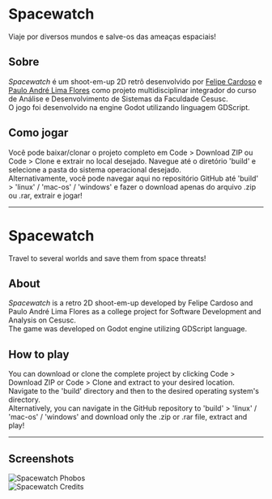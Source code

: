 # Spacewatch

Viaje por diversos mundos e salve-os das ameaças espaciais!

## Sobre

*Spacewatch* é um shoot-em-up 2D retrô desenvolvido por [Felipe Cardoso](https://github.com/felipecrdos) e [Paulo André Lima Flores](https://github.com/pandre-lf) como projeto multidisciplinar integrador do curso de Análise e Desenvolvimento de Sistemas da Faculdade Cesusc.  
O jogo foi desenvolvido na engine Godot utilizando linguagem GDScript.

## Como jogar

Você pode baixar/clonar o projeto completo em Code > Download ZIP ou Code > Clone e extrair no local desejado. Navegue até o diretório 'build' e selecione a pasta do sistema operacional desejado.  
Alternativamente, você pode navegar aqui no repositório GitHub até 'build' > 'linux' / 'mac-os' / 'windows' e fazer o download apenas do arquivo .zip ou .rar, extrair e jogar!

___

# Spacewatch

Travel to several worlds and save them from space threats!

## About

*Spacewatch* is a retro 2D shoot-em-up developed by Felipe Cardoso and Paulo André Lima Flores as a college project for Software Development and Analysis on Cesusc.  
The game was developed on Godot engine utilizing GDScript language.

## How to play

You can download or clone the complete project by clicking Code > Download ZIP or Code > Clone and extract to your desired location. Navigate to the 'build' directory and then to the desired operating system's directory.  
Alternatively, you can navigate in the GitHub repository to 'build' > 'linux' / 'mac-os' / 'windows' and download only the .zip or .rar file, extract and play!

___

## Screenshots

![Spacewatch Phobos](https://i.ibb.co/3BN8fN7/vshooter01.png)  
![Spacewatch Credits](https://i.ibb.co/gmNySkM/vshooter03.png)
